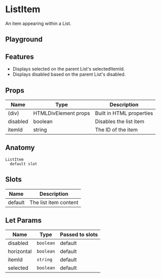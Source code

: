 <script>
    import Playground from './ListItemPlayground.svelte';
</script>

# ListItem

An item appearing within a List.

## Playground

<Playground />

## Features

- Displays selected on the parent List's selectedItemId.
- Displays disabled based on the parent List's disabled.

## Props

| Name     | Type                 | Description              |
| -------- | -------------------- | ------------------------ |
| (div)    | HTMLDivElement props | Built in HTML properties |
| disabled | boolean              | Disables the list item   |
| itemId   | string               | The ID of the item       |

## Anatomy

```
ListItem
  default slot
```

## Slots

| Name    | Description           |
| ------- | --------------------- |
| default | The list item content |

## Let Params

| Name       | Type      | Passed to slots |
| ---------- | --------- | --------------- |
| disabled   | `boolean` | default         |
| horizontal | `boolean` | default         |
| itemId     | `string`  | default         |
| selected   | `boolean` | default         |
